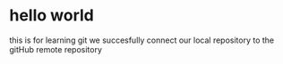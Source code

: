 # hello world
this is for learning git
we succesfully connect our local repository to the gitHub remote repository
